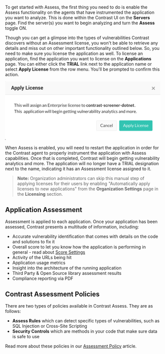 <!--
title: "Enabling Assess"
description: "Overview of how to enable Assess"
tags: "assessment how it works instrumentation enable assess"
-->

To get started with Assess, the first thing you need to do is enable the Assess functionality on the agents that have instrumented the application you want to analyze. This is done within the Contrast UI on the **Servers** page. Find the server(s) you want to begin analyzing and turn the **Assess** toggle ON. 

Though you can get a glimpse into the types of vulnerabilities Contrast discovers without an Assessment license, you won't be able to retrieve any details and miss out on other important functionality outlined below. So, you need to make sure you license the application as well. To license an application, find the application you want to license on the **Applications** page. You can either click the **TRIAL** link next to the application name or select **Apply License** from the row menu. You'll be prompted to confirm this action.

<a href="assets/images/Apply_License_Assess.png" rel="lightbox" title="Apply Assessment License"><img class="thumbnail" src="assets/images/Apply_License_Assess.png"/></a>

When Assess is enabled, you will need to restart the application in order for the Contrast agent to properly instrument the application with Assess capabilities. Once that is completed, Contrast will begin getting vulnerability analytics and more. The application will no longer have a TRIAL designation next to the name, indicating it has an Assessment license assigned to it.

>**Note:** Organization administrators can skip this manual step of applying licenses for their users by enabling "Automatically apply licenses to new applications" from the **Organization Settings** page in the **Licensing** section. 

## Application Assessment
Assessment is applied to each application. Once your application has been assessed, Contrast presents a multitude of information, including:

* Accurate vulnerability identification that comes with details on the code and solutions to fix it
* Overall score to let you know how the application is performing in general - read about [Score Settings](admin-orgsettings.html#score-settings)
* Activity of the URLs being hit
* Application usage metrics
* Insight into the architecture of the running application 
* Third Party & Open Source library assessment results
* Compliance reporting via PDF

## Contrast Assessment Policies
There are two types of policies available in Contrast Assess. They are as follows:

* **Assess Rules** which can detect specific types of vulnerabilities, such as SQL Injection or Cross-Site Scripting
* **Security Controls** which are methods in your code that make sure data is safe to use

Read more about these policies in our [Assessment Policy](assess-managevulns.html#assess-policy) article.
